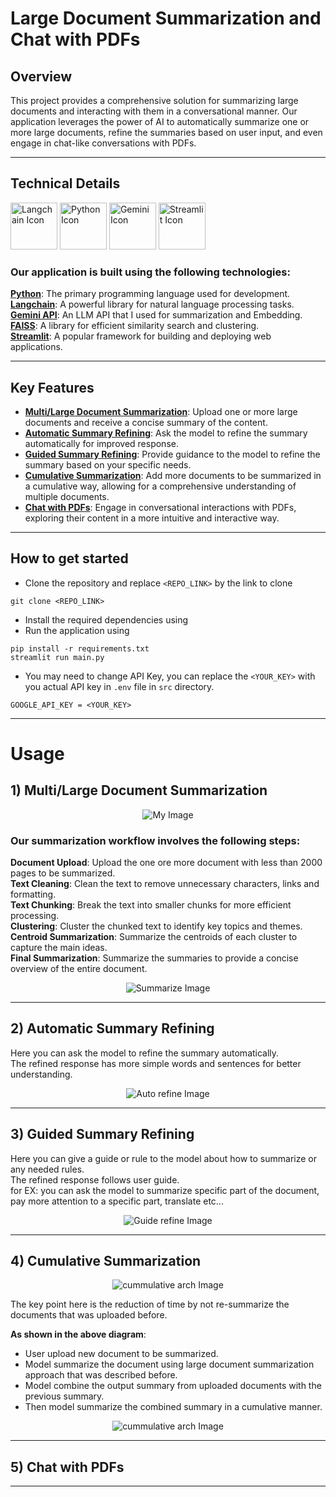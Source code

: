 # Large Document Summarization and Chat with PDFs

## Overview
This project provides a comprehensive solution for summarizing large documents and interacting with them in a conversational manner. Our application leverages the power of AI to automatically summarize one or more large documents, refine the summaries based on user input, and even engage in chat-like conversations with PDFs.

---
## Technical Details
<img width="75px" src="assets/langchain.jpeg" alt="Langchain Icon" />   <img width="75px" src="assets/python-icon.svg" alt="Python Icon" />   <img width="75px" src="assets/google-gemini-icon.svg" alt="Gemini Icon" />   <img width="75px" src="assets/streamlit-icon.svg" alt="Streamlit Icon" />

### Our application is built using the following technologies:

[**Python**](https://www.python.org/): The primary programming language used for development.  
[**Langchain**](https://www.langchain.com): A powerful library for natural language processing tasks.  
[**Gemini API**](https://ai.google.dev/gemini-api/docs): An LLM API that I used for summarization and Embedding.  
[**FAISS**](https://faiss.ai/): A library for efficient similarity search and clustering.  
[**Streamlit**](https://streamlit.io/): A popular framework for building and deploying web applications.  

---
## Key Features

- [**Multi/Large Document Summarization**](#f1): Upload one or more large documents and receive a concise summary of the content.  
- [**Automatic Summary Refining**](#f2): Ask the model to refine the summary automatically for improved response.  
- [**Guided Summary Refining**](#f3): Provide guidance to the model to refine the summary based on your specific needs.  
- [**Cumulative Summarization**](#f4): Add more documents to be summarized in a cumulative way, allowing for a comprehensive understanding of multiple documents.  
- [**Chat with PDFs**](#f5): Engage in conversational interactions with PDFs, exploring their content in a more intuitive and interactive way.
---

## How to get started

* Clone the repository and replace `<REPO_LINK>` by the link to clone 
```
git clone <REPO_LINK>
```  
* Install the required dependencies using
* Run the application using
```
pip install -r requirements.txt
streamlit run main.py
```  
* You may need to change API Key, you can replace the `<YOUR_KEY>` with you actual API key in `.env` file in `src` directory.
```
GOOGLE_API_KEY = <YOUR_KEY>
```
 
---
<a name="f1"></a>
# Usage
## 1) Multi/Large Document Summarization

<p align="center">
<img src="assets/LDS.jpeg" alt="My Image" > 
</p>

### Our summarization workflow involves the following steps:

**Document Upload**: Upload the one ore more document with less than 2000 pages to be summarized.  
**Text Cleaning**: Clean the text to remove unnecessary characters, links and formatting.  
**Text Chunking**: Break the text into smaller chunks for more efficient processing.  
**Clustering**: Cluster the chunked text to identify key topics and themes.   
**Centroid Summarization**: Summarize the centroids of each cluster to capture the main ideas.  
**Final Summarization**: Summarize the summaries to provide a concise overview of the entire document.  

<p align="center">
<img src="assets/LDS_GIF.gif" alt="Summarize Image"> 
</p>

---
<a name="f2"></a>
## 2) Automatic Summary Refining

Here you can ask the model to refine the summary automatically.   
The refined response has more simple words and sentences for better understanding.

<p align="center">
<img src="assets/auto_refine_GIF.gif" alt="Auto refine Image"> 
</p>

---

<a name="f3"></a>
## 3) Guided Summary Refining
Here you can give a guide or rule to the model about how to summarize or any needed rules.   
The refined response follows user guide.  
for EX: you can ask the model to summarize specific part of the document, pay more attention to a specific part, translate etc...

<p align="center">
<img src="assets/guide-refine_GIF.gif" alt="Guide refine Image"> 
</p>


---

<a name="f4"></a>
## 4) Cumulative Summarization

<p align="center">
<img src="assets/cummulative.jpeg" alt="cummulative arch Image"> 
</p>

The key point here is the reduction of time by not re-summarize the documents that was uploaded before.

**As shown in the above diagram**:
- User upload new document to be summarized.  
- Model summarize the document using large document summarization approach that was described before.
- Model combine the output summary from uploaded documents with the previous summary.
- Then model summarize the combined summary in a cumulative manner.     

<p align="center">
<img src="assets/cumulative_GIF.gif" alt="cummulative arch Image"> 
</p>

---

<a name="f5"></a>
## 5) Chat with PDFs

---
